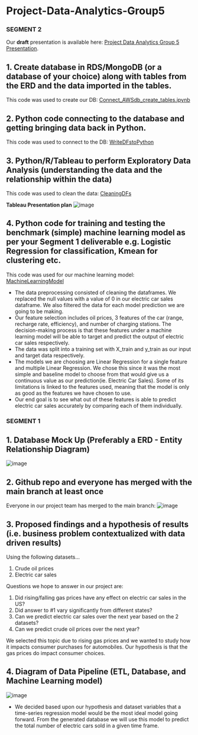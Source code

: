 # Project-Data-Analytics-Group5

### SEGMENT 2

Our **draft** presentation is available here: [Project Data Analytics Group 5 Presentation](https://docs.google.com/presentation/d/1aUmmhFLKrxk1ZIevb6XBO8-0x8Yc5DKfiZdjPkO4udA/edit?usp=sharing).

## 1. Create database in RDS/MongoDB (or a database of your choice) along with tables from the ERD and the data imported in the tables.
This code was used to create our DB: [Connect_AWSdb_create_tables.ipynb](https://github.com/mckjack/Project-Data-Analytics-Group5/blob/49c17b05d3aee51411c5ec0fdaf988c5ed866088/Connect_AWSdb_create_tables.ipynb)

## 2. Python code connecting to the database and getting bringing data back in Python.
This code was used to connect to the DB: [WriteDFstoPython](https://github.com/mckjack/Project-Data-Analytics-Group5/blob/4919ab143ab1a628c4d748a802de57bbd8bc4b62/Write_DFs_From_Tables.ipynb)

## 3. Python/R/Tableau to perform Exploratory Data Analysis (understanding the data and the relationship within the data)
This code was used to clean the data: [CleaningDFs](https://github.com/mckjack/Project-Data-Analytics-Group5/blob/ad4e5b28c205a66e2c77e338cc167ae48f1b0bb8/DFs_From_Tables.ipynb)

**Tableau Presentation plan**
![image](https://user-images.githubusercontent.com/100737452/181134805-2ce4fdfa-111c-4ebe-b656-6acfc15826ad.png)


## 4. Python code for training and testing the benchmark (simple) machine learning model as per your Segment 1 deliverable e.g. Logistic Regression for classification, Kmean for clustering etc.
This code was used for our machine learning model: [MachineLearningModel](https://github.com/mckjack/Project-Data-Analytics-Group5/blob/main/Model_Code_Phase_1.ipynb)
 - The data preprocessing consisted of cleaning the dataframes. We replaced the null values with a value of 0 in our electric car sales dataframe. We also filtered the data for each model prediction we are going to be making. 
 - Our feature selection includes oil prices, 3 features of the car (range, recharge rate, efficiency), and number of charging stations. The decision-making process is that these features under a machine learning model will be able to target and predict the output of electric car sales respectively. 
 - The data was split into a training set with X_train and y_train as our input and target data respectively. 
 - The models we are choosing are Linear Regression for a single feature and multiple Linear Regression. We chose this since it was the most simple and baseline model to choose from that would give us a continuous value as our prediction(ie. Electric Car Sales). Some of its limitations is linked to the features used, meaning that the model is only as good as the features we have chosen to use. 
 - Our end goal is to see what out of these features is able to predict electric car sales accurately by comparing each of them individually. 

### SEGMENT 1

## 1. Database Mock Up (Preferably a ERD - Entity Relationship Diagram)
![image](https://user-images.githubusercontent.com/100737452/179638294-800abcb7-d0b4-4ac2-82b5-e4c165a400d9.png)


## 2. Github repo and everyone has merged with the main branch at least once
Everyone in our project team has merged to the main branch: ![image](https://user-images.githubusercontent.com/100737452/179632030-62c03404-f0aa-421b-b06b-240559ba574a.png)

## 3. Proposed findings and a hypothesis of results (i.e. business problem contextualized with data driven results)
Using the following datasets...
1. Crude oil prices
2. Electric car sales

Questions we hope to answer in our project are:
1. Did rising/falling gas prices have any effect on electric car sales in the US? 
2. Did answer to #1 vary significantly from different states?
3. Can we predict electric car sales over the next year based on the 2 datasets?
4. Can we predict crude oil prices over the next year?

We selected this topic due to rising gas prices and we wanted to study how it impacts consumer purchases for automobiles.  Our hypothesis is that the gas prices do impact consumer choices.

## 4. Diagram of Data Pipeline (ETL, Database, and Machine Learning model)
![image](https://user-images.githubusercontent.com/100737452/179631920-3db32829-3576-46e6-b218-e2d0657f6d25.png)
- We decided based upon our hypothesis and dataset variables that a time-series regression model would be the most ideal model going forward. From the generated database we will use this model to predict the total number of electric cars sold in a given time frame. 
